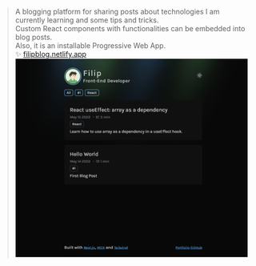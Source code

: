 > A blogging platform for sharing posts about technologies I am currently learning and some tips and tricks.  
Custom React components with functionalities can be embedded into blog posts.  
Also, it is an installable Progressive Web App.  
✨ [filipblog.netlify.app](https://filipblog.netlify.app/)
![screenshot](https://github.com/alkanoidev/filipblog/blob/main/sc1.png?raw=true)
